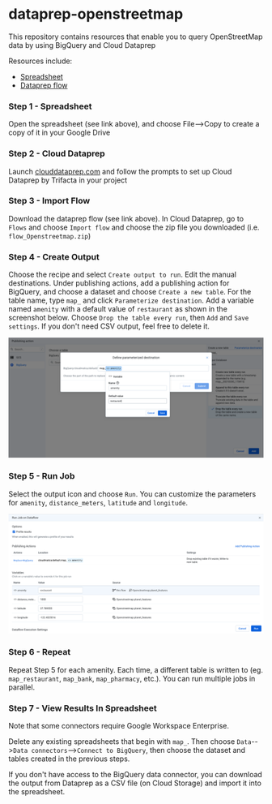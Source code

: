 # dataprep-openstreetmap

This repository contains resources that enable you to query OpenStreetMap data by using BigQuery and Cloud Dataprep

Resources include:

* [Spreadsheet](https://docs.google.com/spreadsheets/d/1tioaPCZ4cmLno0jaFRzPwDQIRURu7O52Xvp_EeX_2x4/edit#gid=0)
* [Dataprep flow](flow_Openstreetmap.zip)

### Step 1 - Spreadsheet

Open the spreadsheet (see link above), and choose File-->Copy to create a copy of it in your Google Drive

### Step 2 - Cloud Dataprep

Launch [clouddataprep.com](https://clouddataprep.com) and follow the prompts to set up Cloud Dataprep by Trifacta in your project

### Step 3 - Import Flow

Download the dataprep flow (see link above). In Cloud Dataprep, go to `Flows` and choose `Import flow` and choose the zip file you downloaded (i.e. `flow_Openstreetmap.zip`)

### Step 4 - Create Output

Choose the recipe and select `Create output to run`. Edit the manual destinations. Under publishing actions, add a publishing action for BigQuery, and choose a dataset and choose `Create a new table`. For the table name, type `map_` and click `Parameterize destination`. Add a variable named `amenity` with a default value of `restaurant` as shown in the screenshot below. Choose `Drop the table every run`, then `Add` and `Save settings`. If you don't need CSV output, feel free to delete it.

![parameterized destination](destination.png)

### Step 5 - Run Job

Select the output icon and choose `Run`. You can customize the parameters for `amenity`, `distance_meters`, `latitude` and `longitude`.

![run job](run_job.png)

### Step 6 - Repeat

Repeat Step 5 for each amenity. Each time, a different table is written to (eg. `map_restaurant`, `map_bank`, `map_pharmacy`, etc.). You can run multiple jobs in parallel.

### Step 7 - View Results In Spreadsheet

Note that some connectors require Google Workspace Enterprise. 

Delete any existing spreadsheets that begin with `map_`. Then choose `Data`-->`Data connectors`-->`Connect to BigQuery`, then choose the dataset and tables created in the previous steps.

If you don't have access to the BigQuery data connector, you can download the output from Dataprep as a CSV file (on Cloud Storage) and import it into the spreadsheet.
